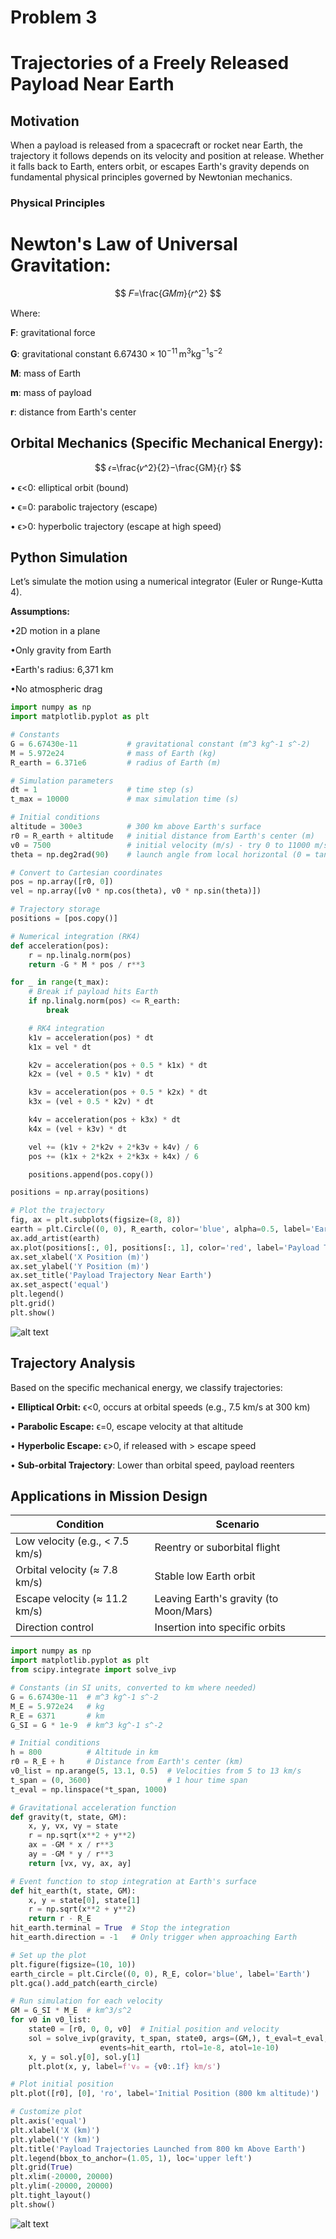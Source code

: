 # Problem 3
# Trajectories of a Freely Released Payload Near Earth

## Motivation

When a payload is released from a spacecraft or rocket near Earth, the trajectory it follows depends on its velocity and position at release. Whether it falls back to Earth, enters orbit, or escapes Earth's gravity depends on fundamental physical principles governed by Newtonian mechanics.

### Physical Principles
# Newton's Law of Universal Gravitation:

$$
𝐹=\frac{𝐺𝑀𝑚}{𝑟^2}
$$



 
Where:


**F**: gravitational force

**G**: gravitational constant 
$6.67430 \times 10^{-11} \, \text{m}^3 \text{kg}^{-1} \text{s}^{-2}$


**M**: mass of Earth


**m**: mass of payload


**r**: distance from Earth's center

## Orbital Mechanics (Specific Mechanical Energy):
$$
𝜖=\frac{𝑣^2}{2}−\frac{GM}{r}
$$


• ϵ<0: elliptical orbit (bound)

• ϵ=0: parabolic trajectory (escape)

• ϵ>0: hyperbolic trajectory (escape at high speed)

## Python Simulation
Let’s simulate the motion using a numerical integrator (Euler or Runge-Kutta 4).

**Assumptions:**

•2D motion in a plane

•Only gravity from Earth

•Earth's radius: 6,371 km

•No atmospheric drag

```python
import numpy as np
import matplotlib.pyplot as plt

# Constants
G = 6.67430e-11           # gravitational constant (m^3 kg^-1 s^-2)
M = 5.972e24              # mass of Earth (kg)
R_earth = 6.371e6         # radius of Earth (m)

# Simulation parameters
dt = 1                    # time step (s)
t_max = 10000             # max simulation time (s)

# Initial conditions
altitude = 300e3          # 300 km above Earth's surface
r0 = R_earth + altitude   # initial distance from Earth's center (m)
v0 = 7500                 # initial velocity (m/s) - try 0 to 11000 m/s
theta = np.deg2rad(90)    # launch angle from local horizontal (0 = tangential)

# Convert to Cartesian coordinates
pos = np.array([r0, 0])
vel = np.array([v0 * np.cos(theta), v0 * np.sin(theta)])

# Trajectory storage
positions = [pos.copy()]

# Numerical integration (RK4)
def acceleration(pos):
    r = np.linalg.norm(pos)
    return -G * M * pos / r**3

for _ in range(t_max):
    # Break if payload hits Earth
    if np.linalg.norm(pos) <= R_earth:
        break

    # RK4 integration
    k1v = acceleration(pos) * dt
    k1x = vel * dt

    k2v = acceleration(pos + 0.5 * k1x) * dt
    k2x = (vel + 0.5 * k1v) * dt

    k3v = acceleration(pos + 0.5 * k2x) * dt
    k3x = (vel + 0.5 * k2v) * dt

    k4v = acceleration(pos + k3x) * dt
    k4x = (vel + k3v) * dt

    vel += (k1v + 2*k2v + 2*k3v + k4v) / 6
    pos += (k1x + 2*k2x + 2*k3x + k4x) / 6

    positions.append(pos.copy())

positions = np.array(positions)

# Plot the trajectory
fig, ax = plt.subplots(figsize=(8, 8))
earth = plt.Circle((0, 0), R_earth, color='blue', alpha=0.5, label='Earth')
ax.add_artist(earth)
ax.plot(positions[:, 0], positions[:, 1], color='red', label='Payload Trajectory')
ax.set_xlabel('X Position (m)')
ax.set_ylabel('Y Position (m)')
ax.set_title('Payload Trajectory Near Earth')
ax.set_aspect('equal')
plt.legend()
plt.grid()
plt.show()
```
![alt text](image-6.png)

## Trajectory Analysis

Based on the specific mechanical energy, we classify trajectories:

• **Elliptical Orbit:** 
ϵ<0, occurs at orbital speeds (e.g., 7.5 km/s at 300 km)

• **Parabolic Escape:** 
ϵ=0, escape velocity at that altitude

• **Hyperbolic Escape:** 
ϵ>0, if released with > escape speed

• **Sub-orbital Trajectory**: Lower than orbital speed, payload reenters

## Applications in Mission Design

| Condition                       | Scenario                               |
| ------------------------------- | -------------------------------------- |
| Low velocity (e.g., < 7.5 km/s) | Reentry or suborbital flight           |
| Orbital velocity (≈ 7.8 km/s)   | Stable low Earth orbit                 |
| Escape velocity (≈ 11.2 km/s)   | Leaving Earth's gravity (to Moon/Mars) |
| Direction control               | Insertion into specific orbits         |

```python
import numpy as np
import matplotlib.pyplot as plt
from scipy.integrate import solve_ivp

# Constants (in SI units, converted to km where needed)
G = 6.67430e-11  # m^3 kg^-1 s^-2
M_E = 5.972e24   # kg
R_E = 6371       # km
G_SI = G * 1e-9  # km^3 kg^-1 s^-2

# Initial conditions
h = 800          # Altitude in km
r0 = R_E + h     # Distance from Earth's center (km)
v0_list = np.arange(5, 13.1, 0.5)  # Velocities from 5 to 13 km/s
t_span = (0, 3600)                 # 1 hour time span
t_eval = np.linspace(*t_span, 1000)

# Gravitational acceleration function
def gravity(t, state, GM):
    x, y, vx, vy = state
    r = np.sqrt(x**2 + y**2)
    ax = -GM * x / r**3
    ay = -GM * y / r**3
    return [vx, vy, ax, ay]

# Event function to stop integration at Earth's surface
def hit_earth(t, state, GM):
    x, y = state[0], state[1]
    r = np.sqrt(x**2 + y**2)
    return r - R_E
hit_earth.terminal = True  # Stop the integration
hit_earth.direction = -1   # Only trigger when approaching Earth

# Set up the plot
plt.figure(figsize=(10, 10))
earth_circle = plt.Circle((0, 0), R_E, color='blue', label='Earth')
plt.gca().add_patch(earth_circle)

# Run simulation for each velocity
GM = G_SI * M_E  # km^3/s^2
for v0 in v0_list:
    state0 = [r0, 0, 0, v0]  # Initial position and velocity
    sol = solve_ivp(gravity, t_span, state0, args=(GM,), t_eval=t_eval,
                    events=hit_earth, rtol=1e-8, atol=1e-10)
    x, y = sol.y[0], sol.y[1]
    plt.plot(x, y, label=f'v₀ = {v0:.1f} km/s')

# Plot initial position
plt.plot([r0], [0], 'ro', label='Initial Position (800 km altitude)')

# Customize plot
plt.axis('equal')
plt.xlabel('X (km)')
plt.ylabel('Y (km)')
plt.title('Payload Trajectories Launched from 800 km Above Earth')
plt.legend(bbox_to_anchor=(1.05, 1), loc='upper left')
plt.grid(True)
plt.xlim(-20000, 20000)
plt.ylim(-20000, 20000)
plt.tight_layout()
plt.show()
```

![alt text](image-9.png)

